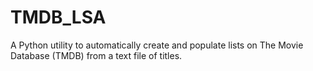 # TMDB_LSA
A Python utility to automatically create and populate lists on The Movie Database (TMDB) from a text file of titles.
